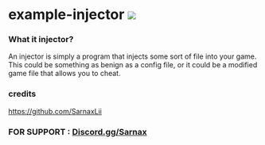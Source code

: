# example-injector  [![](https://www.codefactor.io/repository/github/rutkuli/example-injector/badge)](https://www.codefactor.io/repository/github/rutkuli/example-injector)


### What it injector?
An injector is simply a program that injects some sort of file into your game. This could be something as benign as a config file, or it could be a modified game file that allows you to cheat.

### credits

https://github.com/SarnaxLii

### FOR SUPPORT : [Discord.gg/Sarnax](https://discord.com/invite/sarnax) 
